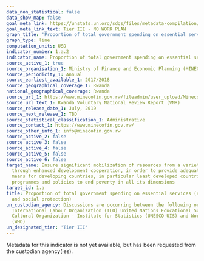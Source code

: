 ```yaml
---
data_non_statistical: false
data_show_map: false
goal_meta_link: https://unstats.un.org/sdgs/files/metadata-compilation/Metadata-Goal-1.pdf
goal_meta_link_text: Tier III - NO WORK PLAN
graph_title: 'Proportion of total government spending on essential services; education,health, and social protection'
graph_type: line
computation_units: USD
indicator_number: 1.a.2
indicator_name: Proportion of total government spending on essential services (education,health and social protection)
source_active_1: true
source_organisation_1: Ministry of Finance and Economic Planning (MINECOFIN) 
source_periodicity_1: Annual 
source_earliest_available_1: 2017/2018
source_geographical_coverage_1: Rwanda
national_geographical_coverage: Rwanda
source_url_1: https://www.minecofin.gov.rw/fileadmin/user_upload/Minecofin/Publications/REPORTS/National_Development_Planning_and_Research/Rwanda_Voluntary_National_Review_Report/Rwanda_VNR_Document_Final_.pdf
source_url_text_1: Rwanda Voluntary National Review Report (VNR)
source_release_date_1: July, 2019
source_next_release_1: TBD
source_statistical_classification_1: Administrative
source_contact_1: https://www.minecofin.gov.rw/
source_other_info_1: info@minecofin.gov.rw
source_active_2: false
source_active_3: false
source_active_4: false
source_active_5: false
source_active_6: false
target_name: Ensure significant mobilization of resources from a variety of sources, including
  through enhanced development cooperation, in order to provide adequate and predictable
  means for developing countries, in particular least developed countries, to implement
  programmes and policies to end poverty in all its dimensions
target_id: 1.a
title: Proportion of total government spending on essential services (education, health
  and social protection)
un_custodian_agency: Discussions are occurring between the following organisations
  International Labour Organization (ILO) United Nations Educational Scientific and
  Cultural Organization - Institute for Statistics (UNESCO-UIS) and World Health Organization
  (WHO)
un_designated_tier: 'Tier III'
---
```

 Metadata for this indicator is not yet available, but has been requested from the custodian agency(ies). 
